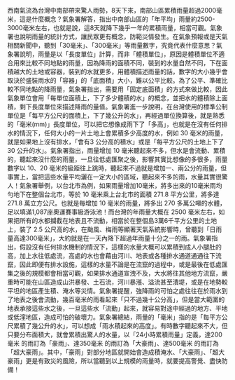 西南氣流為台灣中南部帶來驚人雨勢，8天下來，南部山區累積雨量超過2000毫米，這是什麼概念？氣象署解答，指出中南部山區的「年平均」雨量約2500-3000毫米左右，也就是說，這8天就降下幾乎一年的累積雨量，相當可觀。氣象署也說明雨量的統計方式，讓民眾更有概念，防範災情發生。在氣象預報或是天氣相關新聞中，聽到「30毫米」、「300毫米」等雨量數字，究竟代表什麼意思？氣象署說明，雨量是以「長度單位」計算，而非「體積單位」，原因是體積單位不適合用來比較不同地點的雨量，因為降雨的面積不同，裝到的水量自然不同，下在面積越大的土地或容器，裝到的水就更多，用體積描述雨量的話，數字的大小幾乎會取決於盛裝雨水的「容器」的「底面積」大小，難以公平比較。為了公平、準確比較不同地點的降雨量，氣象署指出，需要用「固定底面積」的方式來做比較，因此氣象單位會用「每單位面積上，下了多少體積的水」的概念，並把水的體積除上面積，剩下長度單位來描述降雨的量值。氣象署進一步說明，在台灣使用的標準公制單位是「每平方公尺的面積上，下了幾公升的水」，再經過單位換算後，就是熟悉的「毫米(mm)」長度單位，可以把它想像成雨下了「多高」，也就是在沒有任何排水的情況下，任何大小的一片土地上會累積多少高度的水，例如 30 毫米的雨量，就是如果地上沒有排水，「會有3 公分高的積水」或是「每平方公尺的土地上下了 30 公升的水」。氣象署指出，雨量增加 10 毫米聽起來不多，但水是會流動、累積的，聽起來沒什麼的雨量，一旦往低處匯聚之後，影響其實比想像的多很多，雨量數字以 10、20 毫米的級距往上跳時，聽起來不過就是增加一、兩公分的雨量，但事實上，當把這些水量平均灑在一定大小的區域，聽起來不多的雨，水量其實很驚人！氣象署舉例，以台北市為例，如果雨量增加10毫米，將多出來的10毫米雨均勻地下在整個台北市，等於 10 毫米乘上台北市的面積 271.8 平方公里，將多達 271.8 萬立方公尺。也就是每增加 10 毫米的雨量，將多出 270 多萬公噸的水體，足以填滿1,087座奧運賽事級游泳池！而台灣的年雨量大概在 2500 毫米左右，如果把所有的水都攔截在地表且不流動，相當於在整個島3萬6千平方公里的土地上，裝了 2.5 公尺高的水，在颱風、梅雨等顯著天氣系統影響時，曾聽到「日雨量高達300毫米」，大約就是在一天內降下超過年雨量十分之一的雨。氣象署指出，假設沒有任何排水機制的情況下，這樣的水量大概可以累積到成人小腿肚的高，加上水往低處流，高處的水也會藉由河川、地表或各種排水通道通通往下流竄，因此即便有排水設施，這樣的水量不論是在流竄的過程中，或是最後在低處匯集之後的規模都會相當可觀，如果排水通道宣洩不及，大水將往其他地方流竄，嚴重時可能在山區造成山洪暴發、土石流，河川暴漲、溢流甚至潰堤，或是在地勢較平坦的地區產生積、淹水等災情。氣象署提醒，強降雨的可怕之處往往在於雨水到了地表之後會流動，幾百毫米的雨看起來「只不過幾十公分高」，但是當大範圍的地表承接這些水之後，一旦這些水「流動」起來，就容易對途中經過的地方、平地或低漥地區，造成可怕的破壞力。氣象署總結，雨量的「毫米」指的是「每平方公尺累積了幾公升的水」，可以想成「雨水積起來的高度」。有時數字聽起來不大，但只要分布面積大，就會累積出驚人的水量，以「24小時累積雨量」定義，達200毫米 的雨訂為「豪雨」、達350毫米 的雨訂為「大豪雨」、達500毫米 的雨訂為「超大豪雨」。其中，「豪雨」對部分地區就開始會造成積淹水、「大豪雨」、「超大豪雨」更是有致災的風險，所以當聽到以上規模的雨量時，就要提高警覺、盡快防備！